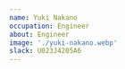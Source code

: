 ```yaml
---
name: Yuki Nakano
occupation: Engineer
about: Engineer
image: './yuki-nakano.webp'
slack: U023J4205A6
---
```


